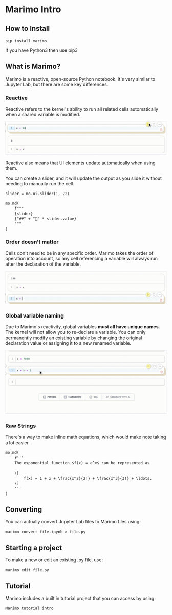 # Marimo Intro

## How to Install

```console
pip install marimo
```
If you have Python3 then use pip3

## What is Marimo?

Marimo is a reactive, open-source Python notebook. It's very similar to Jupyter Lab, but there are some key differences.

### Reactive

Reactive refers to the kernel's ability to run all related cells automatically when a shared variable is modified.

![Example](https://github.com/a13n20/Marimo-Intro/blob/17fe6f6e87dc98be2a50d708c5c1e516f177e816/reactive.gif)

Reactive also means that UI elements update automatically when using them.

You can create a slider, and it will update the output as you slide it without needing to manually run the cell.

```console
slider = mo.ui.slider(1, 22)
```
```console
mo.md(
    f"""
    {slider}
    {"##" + "🎵" * slider.value}
    """
)
```

### Order doesn't matter

Cells don't need to be in any specific order. Marimo takes the order of operation into account, so any cell referencing a variable will always run after the declaration of the variable.

![Example](https://github.com/a13n20/Marimo-Intro/blob/98197ca0c553c255c03ca5a0d9145ef2f824ce8b/order.gif)

### Global variable naming

Due to Marimo's reactivity, global variables **must all have unique names.** The kernel will not allow you to re-declare a variable. You can only permanently modify an existing variable by changing the original declaration value or assigning it to a new renamed variable.

![Example](https://github.com/a13n20/Marimo-Intro/blob/57db6ad2c0b72f087493378cbbc7ed1bb3d8d0f2/variable_nameing.gif)

### Raw Strings

There's a way to make inline math equations, which would make note taking a lot easier.

```console
mo.md(
    r'''
    The exponential function $f(x) = e^x$ can be represented as

    \[
        f(x) = 1 + x + \frac{x^2}{2!} + \frac{x^3}{3!} + \ldots.
    \]
    '''
)
```

## Converting

You can actually convert Jupyter Lab files to Marimo files using:

```console
marimo convert file.ipynb > file.py
```
## Starting a project

To make a new or edit an existing .py file, use:

```console
marimo edit file.py
```

## Tutorial

Marimo includes a built in tutorial project that you can access by using:

```console
Marimo tutorial intro
```
